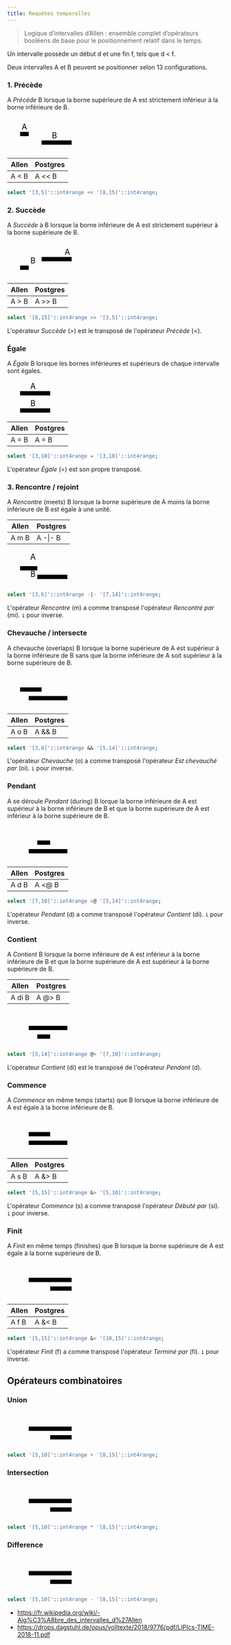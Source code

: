 ```yaml
---
title: Requêtes temporelles
---
```


> Logique d’intervalles d’Allen : ensemble complet d’opérateurs booléens de base pour le positionnement relatif dans le temps.

Un intervalle possède un début d et une fin f, tels que d < f.

Deux intervalles A et B peuvent se positionner selon 13 configurations.

### 1. Précède

A _Précède_ B lorsque la borne supérieure de A est strictement inférieur à la borne inférieure de B.

<svg viewbox="0 0 20 8" width="200" height="80">
<text y="3" x="4" font-size="1.8" text-anchor="middle">A</text>
<text y="5" x="11" font-size="1.8" text-anchor="middle">B</text>
<line x1="3" x2="5"  y1="4" y2="4" stroke-width="1" stroke="black" />
<line x1="8" x2="15" y1="6" y2="6" stroke-width="1" stroke="black" />
</svg>

Allen|Postgres
---|---
A < B | A << B

```sql
select '[3,5]'::int4range << '[8,15]'::int4range;
```

### 2. Succède

A _Succède_ à B lorsque la borne inférieure de A est strictement supérieur à la borne supérieure de B.

<svg viewbox="0 0 20 8" width="200" height="80">
<text y="3" x="14" font-size="1.8" text-anchor="middle">A</text>
<text y="5" x="6" font-size="1.8" text-anchor="middle">B</text>
<line x1="8" x2="15" y1="4" y2="4" stroke-width="1" stroke="black" />
<line x1="3" x2="5"  y1="6" y2="6" stroke-width="1" stroke="black" />
</svg>

Allen|Postgres
------|---
A > B | A >> B

```sql
select '[8,15]'::int4range >> '[3,5]'::int4range;
```

L'opérateur _Succède_ (>) est le transposé de l'opérateur _Précède_ (<).

### Égale

A _Égale_ B lorsque les bornes inférieures et supérieurs de chaque intervalle sont égales.

<svg viewbox="0 0 20 8" width="200" height="80">
<text y="2" x="6" font-size="1.8" text-anchor="middle">A</text>
<text y="6" x="6" font-size="1.8" text-anchor="middle">B</text>
<line x1="3" x2="10" y1="3" y2="3" stroke-width="1" stroke="black" />
<line x1="3" x2="10" y1="7" y2="7" stroke-width="1" stroke="black" />
</svg>

Allen |Postgres
------|---
A = B | A = B


```sql
select '[3,10]'::int4range = '[3,10]'::int4range;
```

L'opérateur _Égale_ (=) est son propre transposé.

### 3. Rencontre / rejoint

A _Rencontre_ (meets) B lorsque la borne supérieure de A moins la borne inférieure de B est égale à une unité.

Allen|Postgres
---|---
A m B | A -\|- B

<svg viewbox="0 0 20 8" width="200" height="80">
<text y="2" x="6" font-size="1.8" text-anchor="middle">A</text>
<text y="6" x="6" font-size="1.8" text-anchor="middle">B</text>
<line x1="3" x2="7" y1="4" y2="4" stroke-width="1" stroke="black" />
<line x1="7" x2="14" y1="6" y2="6" stroke-width="1" stroke="black" />
</svg>

```sql
select '[3,6]'::int4range -|- '[7,14]'::int4range;
```

L'opérateur _Rencontre_ (m) a comme transposé l'opérateur _Rencontré par_ (mi). `i` pour inverse.

### Chevauche / intersecte

A chevauche (overlaps) B lorsque la borne supérieure de A est supérieur à la borne inférieure de B sans que la borne inférieure de A soit supérieur à la borne supérieure de B.

<svg viewbox="0 0 20 8" width="200" height="80">
<line x1="3" x2="8"  y1="4" y2="4" stroke-width="1" stroke="black" />
<line x1="5" x2="14" y1="6" y2="6" stroke-width="1" stroke="black" />
</svg>

Allen|Postgres
-------|---
A o B  | A && B

```sql
select '[3,8]'::int4range && '[5,14]'::int4range;
```

L'opérateur _Chevauche_ (o) a comme transposé l'opérateur _Est chevauché par_ (oi). `i` pour inverse.

### Pendant

A se déroule _Pendant_ (during) B lorque la borne inférieure de A est supérieur à la borne inférieure de B et que la borne supérieure de A est inférieur à la borne supérieure de B.

<svg viewbox="0 0 20 8" width="200" height="80">
<line x1="7" x2="10" y1="4" y2="4" stroke-width="1" stroke="black" />
<line x1="5" x2="14" y1="6" y2="6" stroke-width="1" stroke="black" />
</svg>

Allen|Postgres
------|---
A d B | A <@ B 

```sql
select '[7,10]'::int4range <@ '[5,14]'::int4range;
```

L'opérateur _Pendant_ (d) a comme transposé l'opérateur _Contient_ (di). `i` pour inverse.

### Contient

A _Contient_ B lorsque la borne inférieure de A est inférieur à la borne inférieure de B et que la borne supérieure de A est supérieur à la borne supérieure de B.

Allen |Postgres
------|---
A di B | A @> B 

<svg viewbox="0 0 20 8" width="200" height="80">
<line x1="5" x2="14" y1="4" y2="4" stroke-width="1" stroke="black" />
<line x1="7" x2="10" y1="6" y2="6" stroke-width="1" stroke="black" />
</svg>

```sql
select '[5,14]'::int4range @> '[7,10]'::int4range;
```

L'opérateur _Contient_ (di) est le transposé de l'opérateur _Pendant_ (d).

### Commence

A _Commence_ en même temps (starts) que B lorsque la borne inférieure de A est égale à la borne inférieure de B.

<svg viewbox="0 0 20 8" width="200" height="80">
<line x1="5" y1="4" x2="10" y2="4" stroke-width="1" stroke="black" />
<line x1="5" y1="6" x2="14" y2="6" stroke-width="1" stroke="black" />
</svg>

Allen |Postgres
------|---
A s B | A &> B

```sql
select '[5,15]'::int4range &> '[5,10]'::int4range;
```

L'opérateur _Commence_ (s) a comme transposé l'opérateur _Débuté par_ (si). `i` pour inverse.

### Finit

A _Finit_ en même temps (finishes) que B lorsque la borne supérieure de A est égale à la borne supérieure de B.

<svg viewbox="0 0 20 8" width="200" height="80">
<line x1="5"  x2="15" y1="4" y2="4" stroke-width="1" stroke="black" />
<line x1="10" x2="15" y1="6" y2="6" stroke-width="1" stroke="black" />
</svg>

Allen|Postgres
------|---
A f B | A &< B 

```sql
select '[5,15]'::int4range &< '[10,15]'::int4range;
```

L'opérateur _Finit_ (f) a comme transposé l'opérateur _Terminé par_ (fi). `i` pour inverse.

## Opérateurs combinatoires

### Union

<svg viewbox="0 0 20 8" width="200" height="80">
<line x1="5"  x2="15" y1="4" y2="4" stroke-width="1" stroke="black" />
<line x1="10" x2="15" y1="6" y2="6" stroke-width="1" stroke="black" />
</svg>

```sql
select '[5,10]'::int4range + '[8,15]'::int4range;
```
### Intersection

<svg viewbox="0 0 20 8" width="200" height="80">
<line x1="5"  x2="15" y1="4" y2="4" stroke-width="1" stroke="black" />
<line x1="10" x2="15" y1="6" y2="6" stroke-width="1" stroke="black" />
</svg>

```sql
select '[5,10]'::int4range * '[8,15]'::int4range;
```

### Difference

<svg viewbox="0 0 20 8" width="200" height="80">
<line x1="5"  x2="15" y1="4" y2="4" stroke-width="1" stroke="black" />
<line x1="10" x2="15" y1="6" y2="6" stroke-width="1" stroke="black" />
</svg>

```sql
select '[5,10]'::int4range - '[8,15]'::int4range;
```

- https://fr.wikipedia.org/wiki/-Alg%C3%A8bre_des_intervalles_d%27Allen
- https://drops.dagstuhl.de/opus/volltexte/2018/9776/pdf/LIPIcs-TIME-2018-11.pdf
